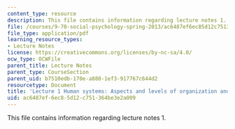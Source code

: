 ```yaml
---
content_type: resource
description: This file contains information regarding lecture notes 1.
file: /courses/9-70-social-psychology-spring-2013/ac6487ef6ec85d12c751364be3e2a009_MIT9_70S13_Hman_Apcts_L1.pdf
file_type: application/pdf
learning_resource_types:
- Lecture Notes
license: https://creativecommons.org/licenses/by-nc-sa/4.0/
ocw_type: OCWFile
parent_title: Lecture Notes
parent_type: CourseSection
parent_uid: b7510edb-170e-a880-1ef3-917767c644d2
resourcetype: Document
title: 'Lecture 1 Human systems: Aspects and levels of organization and development'
uid: ac6487ef-6ec8-5d12-c751-364be3e2a009
---
```

This file contains information regarding lecture notes 1.